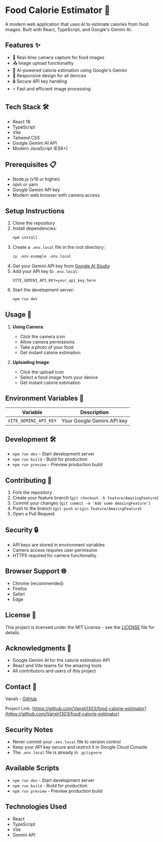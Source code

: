 # Food Calorie Estimator 🍎

A modern web application that uses AI to estimate calories from food images. Built with React, TypeScript, and Google's Gemini AI.

## Features ✨

- 📸 Real-time camera capture for food images
- 📤 Image upload functionality
- 🤖 AI-powered calorie estimation using Google's Gemini
- 📱 Responsive design for all devices
- 🔒 Secure API key handling
- ⚡ Fast and efficient image processing

## Tech Stack 🛠

- React 18
- TypeScript
- Vite
- Tailwind CSS
- Google Gemini AI API
- Modern JavaScript (ES6+)

## Prerequisites 📋

- Node.js (v16 or higher)
- npm or yarn
- Google Gemini API key
- Modern web browser with camera access

## Setup Instructions

1. Clone the repository
2. Install dependencies:
   ```bash
   npm install
   ```
3. Create a `.env.local` file in the root directory:
   ```bash
   cp .env.example .env.local
   ```
4. Get your Gemini API key from [Google AI Studio](https://makersuite.google.com/app/apikey)
5. Add your API key to `.env.local`:
   ```
   VITE_GEMINI_API_KEY=your_api_key_here
   ```
6. Start the development server:
   ```bash
   npm run dev
   ```

## Usage 📱

1. **Using Camera**:
   - Click the camera icon
   - Allow camera permissions
   - Take a photo of your food
   - Get instant calorie estimation

2. **Uploading Image**:
   - Click the upload icon
   - Select a food image from your device
   - Get instant calorie estimation

## Environment Variables 🔑

| Variable | Description |
|----------|-------------|
| `VITE_GEMINI_API_KEY` | Your Google Gemini API key |

## Development 🛠

- `npm run dev` - Start development server
- `npm run build` - Build for production
- `npm run preview` - Preview production build

## Contributing 🤝

1. Fork the repository
2. Create your feature branch (`git checkout -b feature/AmazingFeature`)
3. Commit your changes (`git commit -m 'Add some AmazingFeature'`)
4. Push to the branch (`git push origin feature/AmazingFeature`)
5. Open a Pull Request

## Security 🔒

- API keys are stored in environment variables
- Camera access requires user permission
- HTTPS required for camera functionality

## Browser Support 🌐

- Chrome (recommended)
- Firefox
- Safari
- Edge

## License 📝

This project is licensed under the MIT License - see the [LICENSE](LICENSE) file for details.

## Acknowledgments 🙏

- Google Gemini AI for the calorie estimation API
- React and Vite teams for the amazing tools
- All contributors and users of this project

## Contact 📧

Vansh - [GitHub](https://github.com/Vansh1303)

Project Link: [https://github.com/Vansh1303/food-calorie-estimator](https://github.com/Vansh1303/food-calorie-estimator)

## Security Notes

- Never commit your `.env.local` file to version control
- Keep your API key secure and restrict it in Google Cloud Console
- The `.env.local` file is already in `.gitignore`

## Available Scripts

- `npm run dev` - Start development server
- `npm run build` - Build for production
- `npm run preview` - Preview production build

## Technologies Used

- React
- TypeScript
- Vite
- Gemini API
